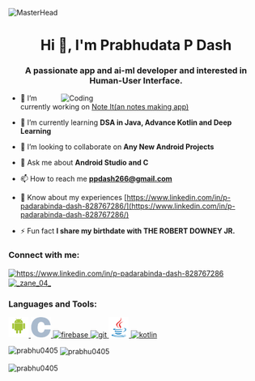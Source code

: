 ![MasterHead](https://www.nuvias.com/wp-content/uploads/2019/09/github-banner.jpg)
<h1 align="center">Hi 👋, I'm Prabhudata P Dash</h1>
<h3 align="center">A passionate app and ai-ml developer and interested in Human-User Interface.</h3>
<img align="right" alt="Coding" width="400" src="https://assets-global.website-files.com/59e16042ec229e00016d3a66/5d28c4d80c377dfd431dc44d_mitch.png">

- 🔭 I’m currently working on [Note It(an notes making app)](https://github.com/prabhu0405/Note-It)

- 🌱 I’m currently learning **DSA in Java, Advance Kotlin and Deep Learning**

- 👯 I’m looking to collaborate on **Any New Android Projects**

- 💬 Ask me about **Android Studio and C**

- 📫 How to reach me **ppdash266@gmail.com**

- 📄 Know about my experiences [https://www.linkedin.com/in/p-padarabinda-dash-828767286/](https://www.linkedin.com/in/p-padarabinda-dash-828767286/)

- ⚡ Fun fact **I share my birthdate with THE ROBERT DOWNEY JR.**

<h3 align="left">Connect with me:</h3>
<p align="left">
<a href="https://linkedin.com/in/https://www.linkedin.com/in/p-padarabinda-dash-828767286" target="blank"><img align="center" src="https://raw.githubusercontent.com/rahuldkjain/github-profile-readme-generator/master/src/images/icons/Social/linked-in-alt.svg" alt="https://www.linkedin.com/in/p-padarabinda-dash-828767286" height="30" width="40" /></a>
<a href="https://instagram.com/_zane_04_" target="blank"><img align="center" src="https://raw.githubusercontent.com/rahuldkjain/github-profile-readme-generator/master/src/images/icons/Social/instagram.svg" alt="_zane_04_" height="30" width="40" /></a>
</p>

<h3 align="left">Languages and Tools:</h3>
<p align="left"> <a href="https://developer.android.com" target="_blank" rel="noreferrer"> <img src="https://raw.githubusercontent.com/devicons/devicon/master/icons/android/android-original-wordmark.svg" alt="android" width="40" height="40"/> </a> <a href="https://www.cprogramming.com/" target="_blank" rel="noreferrer"> <img src="https://raw.githubusercontent.com/devicons/devicon/master/icons/c/c-original.svg" alt="c" width="40" height="40"/> </a> <a href="https://firebase.google.com/" target="_blank" rel="noreferrer"> <img src="https://www.vectorlogo.zone/logos/firebase/firebase-icon.svg" alt="firebase" width="40" height="40"/> </a> <a href="https://git-scm.com/" target="_blank" rel="noreferrer"> <img src="https://www.vectorlogo.zone/logos/git-scm/git-scm-icon.svg" alt="git" width="40" height="40"/> </a> <a href="https://www.java.com" target="_blank" rel="noreferrer"> <img src="https://raw.githubusercontent.com/devicons/devicon/master/icons/java/java-original.svg" alt="java" width="40" height="40"/> </a> <a href="https://kotlinlang.org" target="_blank" rel="noreferrer"> <img src="https://www.vectorlogo.zone/logos/kotlinlang/kotlinlang-icon.svg" alt="kotlin" width="40" height="40"/> </a> </p>

<p><img align="left" src="https://github-readme-stats.vercel.app/api/top-langs?username=prabhu0405&show_icons=true&locale=en&layout=compact" alt="prabhu0405" /></p>

<p>&nbsp;<img align="center" src="https://github-readme-stats.vercel.app/api?username=prabhu0405&show_icons=true&locale=en" alt="prabhu0405" /></p>

<p><img align="center" src="https://github-readme-streak-stats.herokuapp.com/?user=prabhu0405&" alt="prabhu0405" /></p>
